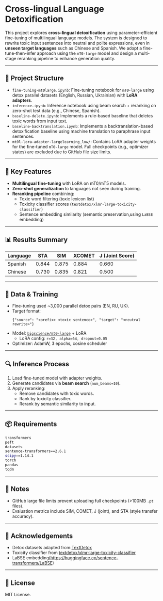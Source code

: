 # Cross-lingual Language Detoxification

This project explores **cross-lingual detoxification** using parameter-efficient fine-tuning of multilingual language models. The system is designed to rewrite toxic input sentences into neutral and polite expressions, even in **unseen target languages** such as Chinese and Spanish. We adopt a fine-tune-then-infer approach using the `mT0-large` model and design a multi-stage reranking pipeline to enhance generation quality.

---

## 🔧 Project Structure

- `fine-tuning-mt0large.ipynb`: Fine-tuning notebook for `mT0-large` using detox parallel datasets (English, Russian, Ukrainian) with **LoRA adapters**.
- `inference.ipynb`: Inference notebook using beam search + reranking on zero-shot test data (e.g., Chinese, Spanish).
- `baseline-delete.ipynb`: Implements a rule-based baseline that deletes toxic words from input text.
- `baseline-backtranslation.ipynb`: Implements a backtranslation-based detoxification baseline using machine translation to paraphrase input sentences.
- `mt0l-lora-adapter-largelearning_low/`: Contains LoRA adapter weights for the fine-tuned `mT0-large` model. Full checkpoints (e.g., optimizer states) are excluded due to GitHub file size limits.

---

## 🚀 Key Features

- **Multilingual fine-tuning** with LoRA on mT0/mT5 models.
- **Zero-shot generalization** to languages not seen during training.
- **Reranking pipeline** combining:
  - Toxic word filtering (toxic lexicon list)
  - Toxicity classifier scores (`textdetox/xlmr-large-toxicity-classifier`)
  - Sentence embedding similarity (semantic preservation,using `LaBSE` embedding)

---

## 📊 Results Summary

| Language | STA    |   SIM  | XCOMET | J (Joint Score) |
|----------|--------|--------|--------|-----------------|
| Spanish  | 0.844  |  0.875 | 0.884  | 0.660           | significantly higher than baseline
| Chinese  | 0.730  |  0.835 | 0.821  | 0.500           | Lower performance; model struggles with obfuscated toxicity |

---

## 📁 Data & Training

- Fine-tuning used ~3,000 parallel detox pairs (EN, RU, UK).
- Target format:  
  ```
  {"source": "<prefix> <toxic sentence>", "target": "<neutral rewrite>"}
  ```
- Model: [`bigscience/mt0-large`](https://huggingface.co/bigscience/mt0-large) + LoRA  
  - LoRA config: `r=32, alpha=64, dropout=0.05`
- Optimizer: AdamW, 3 epochs, cosine scheduler

---

## 🔍 Inference Process

1. Load fine-tuned model with adapter weights.
2. Generate candidates via **beam search** (`num_beams=10`).
3. Apply reranking:
   - Remove candidates with toxic words.
   - Rank by toxicity classifier.
   - Rerank by semantic similarity to input.

---

## 📦 Requirements

```bash
transformers
peft
datasets
sentence-transformers==2.6.1
scipy==1.14.1
torch
pandas
tqdm
```

---

## 📌 Notes

- GitHub large file limits prevent uploading full checkpoints (>100MB `.pt` files).
- Evaluation metrics include SIM, COMET, J (joint), and STA (style transfer accuracy).

---

## 🧠 Acknowledgements

- Detox datasets adapted from [TextDetox](https://huggingface.co/datasets/textdetox/multilingual_paradetox, )
- Toxicity classifier from [textdetox/xlmr-large-toxicity-classifier](https://huggingface.co/textdetox/xlmr-large-toxicity-classifier)
- LaBSE embedding(https://huggingface.co/sentence-transformers/LaBSE)

---

## 📝 License

MIT License.